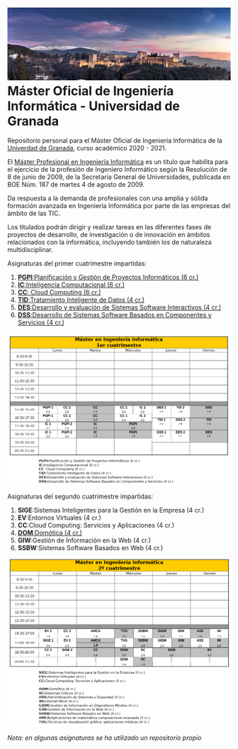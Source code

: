 # ![Alhambra](00_img/alhambra.jpg) Máster Oficial de Ingeniería Informática - Universidad de Granada 

Repositorio personal para el Máster Oficial de Ingeniería Informática de la [Univerdad de Granada](https://www.ugr.es/), curso académico 2020 - 2021.

 El [Máster Profesional en Ingeniería Informática](https://masteres.ugr.es/ing-informatica/) es un título que habilita para el ejercicio de la profesión de Ingeniero Informático según la Resolución de 8 de junio de 2009, de la Secretaría General de Universidades, publicada en BOE Núm. 187 de martes 4 de agosto de 2009.

Da respuesta a la demanda de profesionales con una amplia y sólida formación avanzada en Ingeniería Informática por parte de las empresas del ámbito de las TIC.

Los titulados podrán dirigir y realizar tareas en las diferentes fases de proyectos de desarrollo, de investigación o de innovación en ámbitos relacionados con la informática, incluyendo también los de naturaleza multidisciplinar. 

Asignaturas del primer cuatrimestre impartidas:

1. [**PGPI**:Planificación y Gestión de Proyectos Informáticos (6 cr.)](https://github.com/alvarodelaflor/mii_ugr/tree/main/01_PGPI)
2. [**IC**:Inteligencia Computacional (6 cr.)](https://github.com/alvarodelaflor/mii_ugr/tree/main/01_IC)
3. [**CC**: Cloud Computing (6 cr.)](https://github.com/alvarodelaflor/mii_ugr/tree/main/01_CC)
4. [**TID**:Tratamiento Inteligente de Datos (4 cr.)](https://github.com/alvarodelaflor/mii_ugr/tree/main/01_TID)
5. [**DES**:Desarrollo y evaluación de Sistemas Software Interactivos (4 cr.)](https://github.com/alvarodelaflor/mii_ugr/tree/main/01_DES)
6. [**DSS**:Desarrollo de Sistemas Software Basados en Componentes y Servicios (4 cr.)](https://github.com/alvarodelaflor/mii_ugr/tree/main/01_DSS)

![Horario primer cuatrimestre](00_img/00_horario.png)

Asignaturas del segundo cuatrimestre impartidas:

1. **SIGE**:Sistemas Inteligentes para la Gestión en la Empresa (4 cr.)
2. **EV**:Entornos Virtuales (4 cr.)
3. **CC**:Cloud Computing: Servicios y Aplicaciones (4 cr.)
4. [**DOM**:Domótica (4 cr.)](https://github.com/alvarodelaflor/mii_ugr/tree/main/02_DOM)
5. **GIW**:Gestión de Información en la Web (4 cr.)
6. **SSBW**:Sistemas Software Basados en Web (4 cr.)

![Horario segundo cuatrimestre](00_img/01_horario.png)

*Nota: en algunas asignaturas se ha utilizado un repositorio propio* 